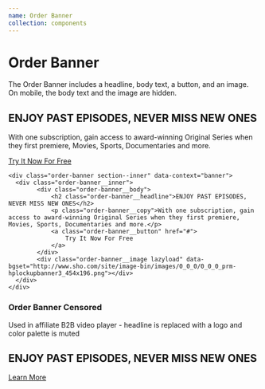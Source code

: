 ```yaml
---
name: Order Banner
collection: components
---
```


# Order Banner

The Order Banner includes a headline, body text, a button, and an image. On mobile, the body text and the image are hidden.

<div class="order-banner section--inner" data-context="banner">
  <div class="order-banner__inner">
  	<div class="order-banner__body">
  		<h2 class="order-banner__headline">ENJOY PAST EPISODES, NEVER MISS NEW ONES</h2>
  		<p class="order-banner__copy">With one subscription, gain access to award-winning Original Series when they first premiere, Movies, Sports, Documentaries and more.</p>
  		<a class="order-banner__button" href="#">
  			Try It Now For Free
  		</a>
  		</div>
  	<div class="order-banner__image lazyload" data-bgset="http://www.sho.com/site/image-bin/images/0_0_0/0_0_0_prm-hplockupbanner3_454x196.png"></div>
  </div>
</div>

```
<div class="order-banner section--inner" data-context="banner">
  <div class="order-banner__inner">
		<div class="order-banner__body">
			<h2 class="order-banner__headline">ENJOY PAST EPISODES, NEVER MISS NEW ONES</h2>
			<p class="order-banner__copy">With one subscription, gain access to award-winning Original Series when they first premiere, Movies, Sports, Documentaries and more.</p>
			<a class="order-banner__button" href="#">
				Try It Now For Free
			</a>
		</div>
		<div class="order-banner__image lazyload" data-bgset="http://www.sho.com/site/image-bin/images/0_0_0/0_0_0_prm-hplockupbanner3_454x196.png"></div>
  </div>
</div>
```

### Order Banner Censored 

<p>Used in affiliate B2B video player - headline is replaced with a logo and color palette is muted</p>

<div class="order-banner order-banner--censored section--inner" data-context="banner">
  <div class="order-banner__inner">
  	<div class="order-banner__body">
  		<h2 class="order-banner__headline">ENJOY PAST EPISODES, NEVER MISS NEW ONES</h2>
  		<a class="order-banner__button" href="#">Learn More</a>
  	</div>
  </div>
</div>
